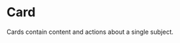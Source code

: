 # Card

Cards contain content and actions about a single subject.

<Playground />

<Usage />

<Api />

<Examples />

<Example value="default" />

<Example value="elevation" />

<Example value="outlined" />

<Example value="border-color" />

<Example value="border-width" />

<Example value="tile" />

<Example value="background-color" />

<Example value="customize" />

<Checklist 
    accessibility={false}
    bidirectionality={false}
    cssParts={false}
    cssVariables={false}
    documentation={false}
    examples={false}
    events={false}
    keyboard={false}
    methods={false}
    playground={false}
    properties={false}
    skeleton={false}
    slots={false}
/>
